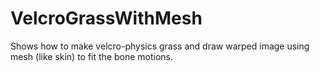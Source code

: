 # VelcroGrassWithMesh
 Shows how to make velcro-physics grass and draw warped image using mesh (like skin) to fit the bone motions.
